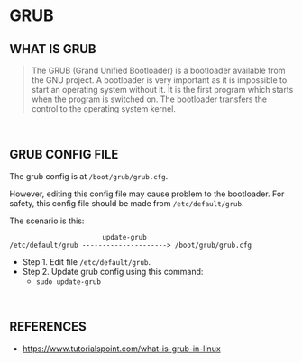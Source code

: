 # GRUB

## WHAT IS GRUB

> The GRUB (Grand Unified Bootloader) is a bootloader available from the GNU project. A bootloader is very important as it is impossible to start an operating system without it. It is the first program which starts when the program is switched on. The bootloader transfers the control to the operating system kernel.

&nbsp;

## GRUB CONFIG FILE

The grub config is at `/boot/grub/grub.cfg`.

However, editing this config file may cause problem to the bootloader. For safety, this config file should be made from `/etc/default/grub`.

The scenario is this:

```text
                       update-grub
/etc/default/grub ---------------------> /boot/grub/grub.cfg
```

- Step 1. Edit file `/etc/default/grub`.
- Step 2. Update grub config using this command:
  - `sudo update-grub`

&nbsp;

## REFERENCES

- <https://www.tutorialspoint.com/what-is-grub-in-linux>
